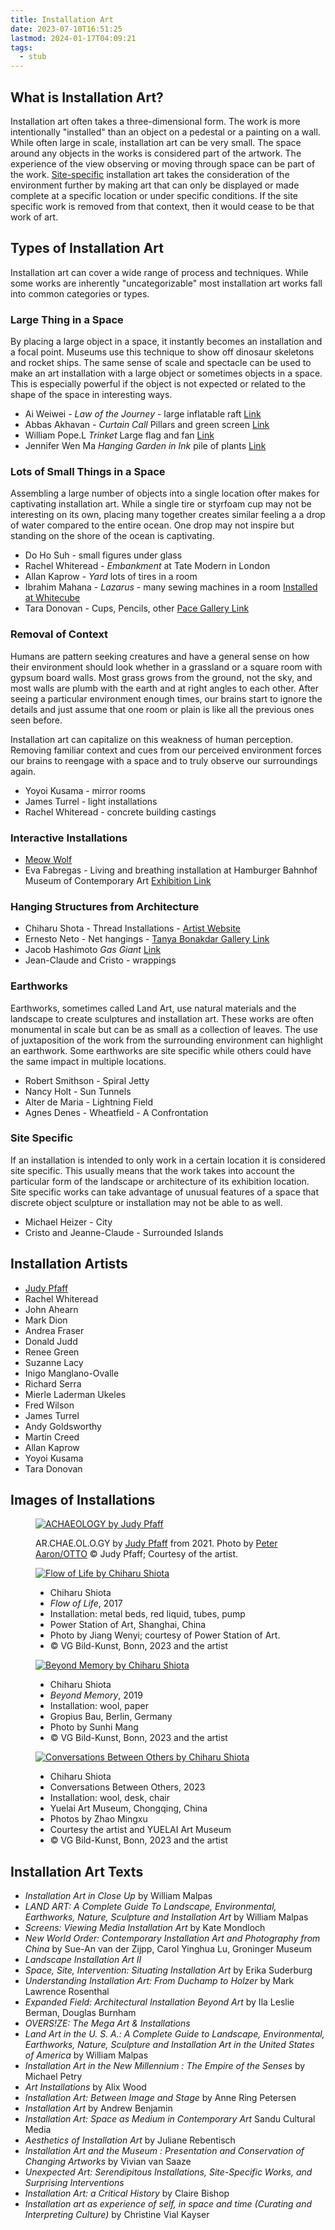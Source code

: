 ```yaml
---
title: Installation Art
date: 2023-07-10T16:51:25
lastmod: 2024-01-17T04:09:21
tags:
  - stub
---
```


## What is Installation Art?

Installation art often takes a three-dimensional form. The work is more intentionally "installed" than an object on a pedestal or a painting on a wall. While often large in scale, installation art can be very small. The space around any objects in the works is considered part of the artwork. The experience of the view observing or moving through space can be part of the work. [Site-specific](../sculpture/site-specific.md) installation art takes the consideration of the environment further by making art that can only be displayed or made complete at a specific location or under specific conditions. If the site specific work is removed from that context, then it would cease to be that work of art.

## Types of Installation Art

Installation art can cover a wide range of process and techniques. While some works are inherently "uncategorizable" most installation art works fall into common categories or types.

### Large Thing in a Space

By placing a large object in a space, it instantly becomes an installation and a focal point. Museums use this technique to show off dinosaur skeletons and rocket ships. The same sense of scale and spectacle can be used to make an art installation with a large object or sometimes objects in a space. This is especially powerful if the object is not expected or related to the shape of the space in interesting ways.

- Ai Weiwei - _Law of the Journey_ - large inflatable raft [Link](https://artpil.com/news/law-of-the-journey-ai-weiwei/)
- Abbas Akhavan - _Curtain Call_ Pillars and green screen [Link](https://chisenhale.org.uk/audio-video/abbas-akhavan/)
- William Pope.L _Trinket_ Large flag and fan [Link](https://www.moca.org/exhibition/william-popel-trinket)
- Jennifer Wen Ma _Hanging Garden in Ink_ pile of plants [Link](https://fpa319w.wordpress.com/2014/12/02/critical-review-unscrolled-2/)

### Lots of Small Things in a Space

Assembling a large number of objects into a single location ofter makes for captivating installation art. While a single tire or styrfoam cup may not be interesting on its own, placing many together creates similar feeling a a drop of water compared to the entire ocean. One drop may not inspire but standing on the shore of the ocean is captivating.

- Do Ho Suh - small figures under glass
- Rachel Whiteread - _Embankment_ at Tate Modern in London
- Allan Kaprow - _Yard_ lots of tires in a room
- Ibrahim Mahana - _Lazarus_ - many sewing machines in a room [Installed at Whitecube](https://www.whitecube.com/gallery-exhibitions/lazarus)
- Tara Donovan - Cups, Pencils, other [Pace Gallery Link](https://www.pacegallery.com/artists/tara-donovan/)

### Removal of Context

Humans are pattern seeking creatures and have a general sense on how their environment should look whether in a grassland or a square room with gypsum board walls. Most grass grows from the ground, not the sky, and most walls are plumb with the earth and at right angles to each other. After seeing a particular environment enough times, our brains start to ignore the details and just assume that one room or plain is like all the previous ones seen before.

Installation art can capitalize on this weakness of human perception. Removing familiar context and cues from our perceived environment forces our brains to reengage with a space and to truly observe our surroundings again.

- Yoyoi Kusama - mirror rooms
- James Turrel - light installations
- Rachel Whiteread - concrete building castings

### Interactive Installations

- [Meow Wolf](https://meowwolf.com/)
- Eva Fabregas - Living and breathing installation at Hamburger Bahnhof Museum of Contemporary Art [Exhibition Link](https://www.smb.museum/en/museums-institutions/hamburger-bahnhof/exhibitions/detail/eva-fabregas/)

### Hanging Structures from Architecture

- Chiharu Shota - Thread Installations - [Artist Website](https://www.chiharu-shiota.com/)
- Ernesto Neto - Net hangings - [Tanya Bonakdar Gallery Link](https://www.tanyabonakdargallery.com/artists/49-ernesto-neto/)
- Jacob Hashimoto _Gas Giant_ [Link](https://www.latimes.com/entertainment/arts/culture/la-et-cm-art-review-jacob-hashimoto-moca-pacific-design-center-20140311-story.html)
- Jean-Claude and Cristo - wrappings

### Earthworks

Earthworks, sometimes called Land Art, use natural materials and the landscape to create sculptures and installation art. These works are often monumental in scale but can be as small as a collection of leaves. The use of juxtaposition of the work from the surrounding environment can highlight an earthwork. Some earthworks are site specific while others could have the same impact in multiple locations.

- Robert Smithson - Spiral Jetty
- Nancy Holt - Sun Tunnels
- Alter de Maria - Lightning Field
- Agnes Denes - Wheatfield - A Confrontation

### Site Specific

If an installation is intended to only work in a certain location it is considered site specific. This usually means that the work takes into account the particular form of the landscape or architecture of its exhibition location. Site specific works can take advantage of unusual features of a space that discrete object sculpture or installation may not be able to as well.

- Michael Heizer - City
- Cristo and Jeanne-Claude - Surrounded Islands

## Installation Artists

<div class="gallery-grid">

- [Judy Pfaff](https://www.judypfaffstudio.com/)
- Rachel Whiteread
- John Ahearn
- Mark Dion
- Andrea Fraser
- Donald Judd
- Renee Green
- Suzanne Lacy
- Inigo Manglano-Ovalle
- Richard Serra
- Mierle Laderman Ukeles
- Fred Wilson
- James Turrel
- Andy Goldsworthy
- Martin Creed
- Allan Kaprow
- Yoyoi Kusama
- Tara Donovan

</div>

## Images of Installations

<div class="gallery-grid">
<figure>

[![ACHAEOLOGY by Judy Pfaff](./attachments/2021A53_ARCHAEOLOGY-by-Judy-Pfaff-photo-by-Peter-Aaron.jpeg)](./attachments/2021A53_ARCHAEOLOGY-by-Judy-Pfaff-photo-by-Peter-Aaron.jpeg)

<figcaption>

AR.CHAE.OL.O.GY by [Judy Pfaff](https://www.judypfaffstudio.com/) from 2021. Photo by [Peter Aaron/OTTO](https://www.peteraaron.net/) © Judy Pfaff; Courtesy of the artist.

</figcaption>
</figure>

<figure>

[![Flow of Life by Chiharu Shiota](./attachments/2017_Flow-of-Life_by-Chiharu-Shiota_Shanghai_Photo-Jiang-Wenyi-web.jpg)](./attachments/2017_Flow-of-Life_by-Chiharu-Shiota_Shanghai_Photo-Jiang-Wenyi-web.jpg)

<figcaption>

- Chiharu Shiota
- _Flow of Life_, 2017
- Installation: metal beds, red liquid, tubes, pump
- Power Station of Art, Shanghai, China
- Photo by Jiang Wenyi; courtesy of Power Station of Art.
- © VG Bild-Kunst, Bonn, 2023 and the artist

</figcaption>
</figure>

<figure>

[![Beyond Memory by Chiharu Shiota](./attachments/2019_Beyond-Memory_by-Chiharu-Shiota_Gropius-Bau_photo-Sunhi-Mang-web.jpg)](./attachments/2019_Beyond-Memory_by-Chiharu-Shiota_Gropius-Bau_photo-Sunhi-Mang-web.jpg)

<figcaption>

- Chiharu Shiota
- _Beyond Memory_, 2019
- Installation: wool, paper
- Gropius Bau, Berlin, Germany
- Photo by Sunhi Mang
- © VG Bild-Kunst, Bonn, 2023 and the artist

</figcaption>
</figure>

<figure>

[![Conversations Between Others by Chiharu Shiota](./attachments/2023_Conversations-Between-Others_by-Chiharu-Shiota_Yuelai-Musuem_photo-Zhao-Mingxu_9-web.jpg)](./attachments/2023_Conversations-Between-Others_by-Chiharu-Shiota_Yuelai-Musuem_photo-Zhao-Mingxu_9-web.jpg)

<figcaption>

- Chiharu Shiota
- Conversations Between Others, 2023
- Installation: wool, desk, chair
- Yuelai Art Museum, Chongqing, China
- Photos by Zhao Mingxu
- Courtesy the artist and YUELAI Art Museum
- © VG Bild-Kunst, Bonn, 2023 and the artist

</figcaption>
</figure>

</div>

## Installation Art Texts

- _Installation Art in Close Up_ by William Malpas
- _LAND ART: A Complete Guide To Landscape, Environmental, Earthworks, Nature, Sculpture and Installation Art_ by William Malpas
- _Screens: Viewing Media Installation Art_ by Kate Mondloch
- _New World Order: Contemporary Installation Art and Photography from China_ by Sue-An van der Zijpp, Carol Yinghua Lu, Groninger Museum
- _Landscape Installation Art II_
- _Space, Site, Intervention: Situating Installation Art_ by Erika Suderburg
- _Understanding Installation Art: From Duchamp to Holzer_ by Mark Lawrence Rosenthal
- _Expanded Field: Architectural Installation Beyond Art_ by Ila Leslie Berman, Douglas Burnham
- _OVERS!ZE: The Mega Art & Installations_
- _Land Art in the U. S. A.: A Complete Guide to Landscape, Environmental, Earthworks, Nature, Sculpture and Installation Art in the United States of America_ by William Malpas
- _Installation Art in the New Millennium : The Empire of the Senses_ by Michael Petry
- _Art Installations_ by Alix Wood
- _Installation Art: Between Image and Stage_ by Anne Ring Petersen
- _Installation Art_ by Andrew Benjamin
- _Installation Art: Space as Medium in Contemporary Art_ Sandu Cultural Media
- _Aesthetics of Installation Art_ by Juliane Rebentisch
- _Installation Art and the Museum : Presentation and Conservation of Changing Artworks_ by Vivian van Saaze
- _Unexpected Art: Serendipitous Installations, Site-Specific Works, and Surprising Interventions_
- _Installation Art: a Critical History_ by Claire Bishop
- _Installation art as experience of self, in space and time (Curating and Interpreting Culture)_ by Christine Vial Kayser
